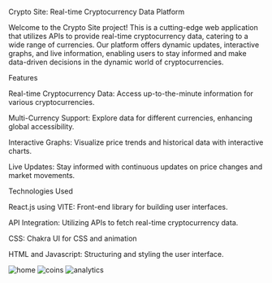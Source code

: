 
Crypto Site: Real-time Cryptocurrency Data Platform

Welcome to the Crypto Site project! This is a cutting-edge web application that utilizes APIs to provide real-time cryptocurrency data, catering to a wide range of currencies. Our platform offers dynamic updates, interactive graphs, and live information, enabling users to stay informed and make data-driven decisions in the dynamic world of cryptocurrencies.

Features

Real-time Cryptocurrency Data: Access up-to-the-minute information for various cryptocurrencies.

Multi-Currency Support: Explore data for different currencies, enhancing global accessibility.

Interactive Graphs: Visualize price trends and historical data with interactive charts.

Live Updates: Stay informed with continuous updates on price changes and market movements.


Technologies Used

React.js using VITE: Front-end library for building user interfaces.

API Integration: Utilizing APIs to fetch real-time cryptocurrency data.

CSS: Chakra UI for CSS and animation

HTML and Javascript: Structuring and styling the user interface.


![home](https://github.com/Rohan-Falwariya/Crypto-Analyser/assets/113237755/56fbc171-4c3b-4593-8a5d-23a1c6aa0d3f)
![coins](https://github.com/Rohan-Falwariya/Crypto-Analyser/assets/113237755/a9a9162d-15c2-4f8a-9e35-f41d83b3a492)
![analytics](https://github.com/Rohan-Falwariya/Crypto-Analyser/assets/113237755/7e2fab86-fb08-449c-a789-8b724b5e869b)

